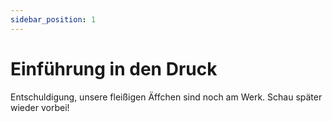 ```yaml
---
sidebar_position: 1
---
```


# Einführung in den Druck

Entschuldigung, unsere fleißigen Äffchen sind noch am Werk. Schau später wieder vorbei!